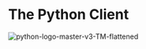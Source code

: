 # The Python Client<br>
![python-logo-master-v3-TM-flattened](https://user-images.githubusercontent.com/89424202/145731956-271da2fa-6990-4df2-8793-760972d54417.png)
